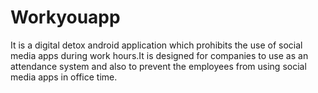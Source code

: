 # Workyouapp
It is a digital detox android application which prohibits the use of social media apps during work hours.It is designed for companies to use as an attendance system and also to prevent the employees from using social media apps in office time.
